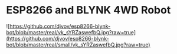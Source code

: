 # ESP8266 and BLYNK 4WD Robot

![https://github.com/djvov/esp8266-blynk-bot/blob/master/real/vk_sYRZaswefbQ.jpg?raw=true](https://github.com/djvov/esp8266-blynk-bot/blob/master/real/small/vk_sYRZaswefbQ.jpg?raw=true)